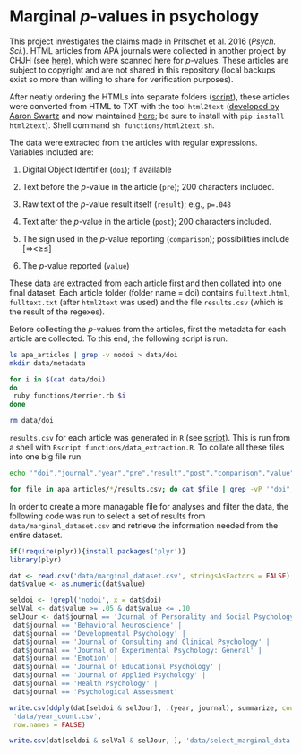 # Marginal *p*-values in psychology

This project investigates the claims made in Pritschet et al. 2016 (*Psych. Sci.*). HTML articles from APA journals were collected in another project by CHJH (see [here](https://github.com/chartgerink/2016statcheck_data)), which were scanned here for *p*-values. These articles are subject to copyright and are not shared in this repository (local backups exist so more than willing to share for verification purposes).

After neatly ordering the HTMLs into separate folders ([script](functions/apa_foldering.sh)), these articles were converted from HTML to TXT with the tool `html2text` ([developed by Aaron Swartz](https://github.com/aaronsw/html2text) and now maintained [here](https://github.com/Alir3z4/html2text); be sure to install with `pip install html2text`). Shell command `sh functions/html2text.sh`.

The data were extracted from the articles with regular expressions. Variables included are: 

1. Digital Object Identifier (`doi`); if available

2. Text before the *p*-value in the article (`pre`); 200 characters included. 

3. Raw text of the *p*-value result itself (`result`); e.g., `p=.048`

4. Text after the *p*-value in the article (`post`); 200 characters included. 

5. The sign used in the *p*-value reporting (`comparison`); possibilities include [=><≥≤]

6. The *p*-value reported (`value`)

These data are extracted from each article first and then collated into one final dataset. Each article folder (folder name = doi) contains `fulltext.html`, `fulltext.txt` (after `html2text` was used) and the file `results.csv` (which is the result of the regexes).

Before collecting the *p*-values from the articles, first the metadata for each article are collected. To this end, the following script is run.

```bash
ls apa_articles | grep -v nodoi > data/doi
mkdir data/metadata

for i in $(cat data/doi)
do
 ruby functions/terrier.rb $i
done

rm data/doi
```

`results.csv` for each article was generated in `R` (see [script](functions/data_extraction.R)). This is run from a shell with `Rscript functions/data_extraction.R`. To collate all these files into one big file run

```bash
echo '"doi","journal","year","pre","result","post","comparison","value"' > data/marginal_dataset.csv

for file in apa_articles/*/results.csv; do cat $file | grep -vP '"doi","journal","year","pre","result","post","comparison","value"'>> data/marginal_dataset.csv; echo $file; done
```

In order to create a more managable file for analyses and filter the data, the following code was run to select a set of results from `data/marginal_dataset.csv` and retrieve the information needed from the entire dataset.

```R
if(!require(plyr)){install.packages('plyr')}
library(plyr)

dat <- read.csv('data/marginal_dataset.csv', stringsAsFactors = FALSE)
dat$value <- as.numeric(dat$value)

seldoi <- !grepl('nodoi', x = dat$doi)
selVal <- dat$value >= .05 & dat$value <= .10
selJour <- dat$journal == 'Journal of Personality and Social Psychology' |
 dat$journal == 'Behavioral Neuroscience' |
 dat$journal == 'Developmental Psychology' |
 dat$journal == 'Journal of Consulting and Clinical Psychology' |
 dat$journal == 'Journal of Experimental Psychology: General' |
 dat$journal == 'Emotion' |
 dat$journal == 'Journal of Educational Psychology' |
 dat$journal == 'Journal of Applied Psychology' |
 dat$journal == 'Health Psychology' |
 dat$journal == 'Psychological Assessment'

write.csv(ddply(dat[seldoi & selJour], .(year, journal), summarize, count = length(value)),
 'data/year_count.csv',
 row.names = FALSE)

write.csv(dat[seldoi & selVal & selJour, ], 'data/select_marginal_data.csv', row.names = FALSE)
```
